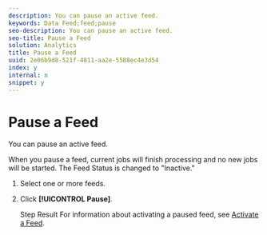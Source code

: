 ```yaml
---
description: You can pause an active feed.
keywords: Data Feed;feed;pause
seo-description: You can pause an active feed.
seo-title: Pause a Feed
solution: Analytics
title: Pause a Feed
uuid: 2e06b9d8-521f-4811-aa2e-5588ec4e3d54
index: y
internal: n
snippet: y
---
```


# Pause a Feed

You can pause an active feed.

 When you pause a feed, current jobs will finish processing and no new jobs will be started. The Feed Status is changed to "Inactive." 

1. Select one or more feeds.
1. Click **[!UICONTROL Pause]**.

   Step Result For information about activating a paused feed, see [Activate a Feed](../../../export/analytics-data-feed/c-data-feed-actions/t-feed-activate.md#task_6510470901C64A5BAFC391D5F910DEEB). 

